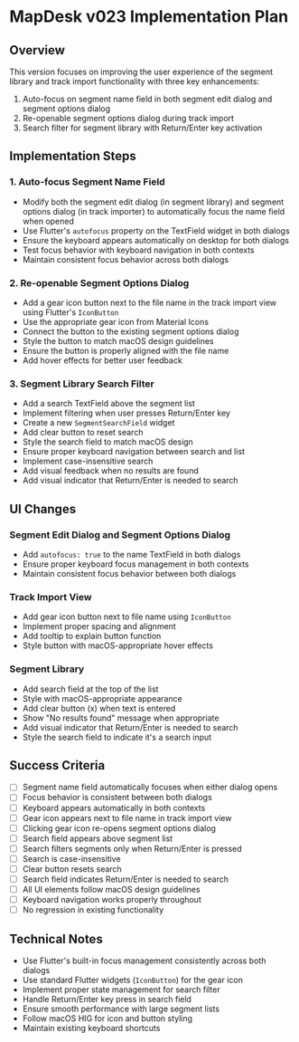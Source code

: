 # MapDesk v023 Implementation Plan

## Overview
This version focuses on improving the user experience of the segment library and track import functionality with three key enhancements:
1. Auto-focus on segment name field in both segment edit dialog and segment options dialog
2. Re-openable segment options dialog during track import
3. Search filter for segment library with Return/Enter key activation

## Implementation Steps

### 1. Auto-focus Segment Name Field
- Modify both the segment edit dialog (in segment library) and segment options dialog (in track importer) to automatically focus the name field when opened
- Use Flutter's `autofocus` property on the TextField widget in both dialogs
- Ensure the keyboard appears automatically on desktop for both dialogs
- Test focus behavior with keyboard navigation in both contexts
- Maintain consistent focus behavior across both dialogs

### 2. Re-openable Segment Options Dialog
- Add a gear icon button next to the file name in the track import view using Flutter's `IconButton`
- Use the appropriate gear icon from Material Icons
- Connect the button to the existing segment options dialog
- Style the button to match macOS design guidelines
- Ensure the button is properly aligned with the file name
- Add hover effects for better user feedback

### 3. Segment Library Search Filter
- Add a search TextField above the segment list
- Implement filtering when user presses Return/Enter key
- Create a new `SegmentSearchField` widget
- Add clear button to reset search
- Style the search field to match macOS design
- Ensure proper keyboard navigation between search and list
- Implement case-insensitive search
- Add visual feedback when no results are found
- Add visual indicator that Return/Enter is needed to search

## UI Changes

### Segment Edit Dialog and Segment Options Dialog
- Add `autofocus: true` to the name TextField in both dialogs
- Ensure proper keyboard focus management in both contexts
- Maintain consistent focus behavior between both dialogs

### Track Import View
- Add gear icon button next to file name using `IconButton`
- Implement proper spacing and alignment
- Add tooltip to explain button function
- Style button with macOS-appropriate hover effects

### Segment Library
- Add search field at the top of the list
- Style with macOS-appropriate appearance
- Add clear button (x) when text is entered
- Show "No results found" message when appropriate
- Add visual indicator that Return/Enter is needed to search
- Style the search field to indicate it's a search input

## Success Criteria
- [ ] Segment name field automatically focuses when either dialog opens
- [ ] Focus behavior is consistent between both dialogs
- [ ] Keyboard appears automatically in both contexts
- [ ] Gear icon appears next to file name in track import view
- [ ] Clicking gear icon re-opens segment options dialog
- [ ] Search field appears above segment list
- [ ] Search filters segments only when Return/Enter is pressed
- [ ] Search is case-insensitive
- [ ] Clear button resets search
- [ ] Search field indicates Return/Enter is needed to search
- [ ] All UI elements follow macOS design guidelines
- [ ] Keyboard navigation works properly throughout
- [ ] No regression in existing functionality

## Technical Notes
- Use Flutter's built-in focus management consistently across both dialogs
- Use standard Flutter widgets (`IconButton`) for the gear icon
- Implement proper state management for search filter
- Handle Return/Enter key press in search field
- Ensure smooth performance with large segment lists
- Follow macOS HIG for icon and button styling
- Maintain existing keyboard shortcuts 